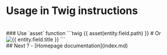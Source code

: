 Usage in Twig instructions
==========================
<br>
### Use `asset` function
```twig
{{ asset(entity.field.path) }}
# Or
<img class="img-responsive" src="{{ asset(entity.field.path) }}" alt="{{ entity.field.title }}">
```
<br>
## Next ?
- [Homepage documentation](index.md)
